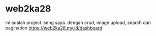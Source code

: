 # web2ka28
ini adalah project iseng saya. dengan crud, image upload, search dan pagination
https://web2ka28.my.id/dashboard
